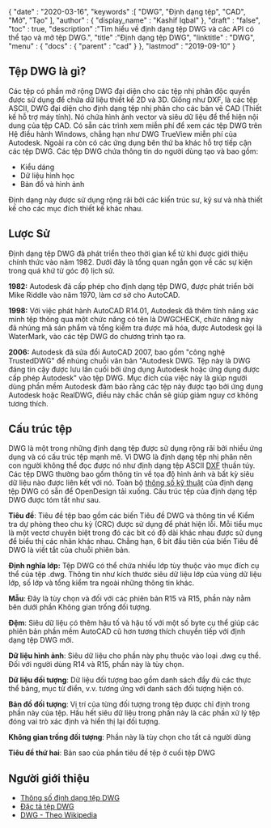 {
  "date" : "2020-03-16",
  "keywords" :[ "DWG", "Định dạng tệp", "CAD", "Mở", "Tạo" ],
  "author" : {
    "display_name" : "Kashif Iqbal"
},
  "draft" : "false",
  "toc" : true,
  "description" :"Tìm hiểu về định dạng tệp DWG và các API có thể tạo và mở tệp DWG.",
  "title" :"Định dạng tệp DWG",
  "linktitle" : "DWG",
  "menu" : {
    "docs" : {
      "parent" : "cad"
}
},
  "lastmod" : "2019-09-10"
}

## Tệp DWG là gì?

Các tệp có phần mở rộng DWG đại diện cho các tệp nhị phân độc quyền được sử dụng để chứa dữ liệu thiết kế 2D và 3D. Giống như DXF, là các tệp ASCII, DWG đại diện cho định dạng tệp nhị phân cho các bản vẽ CAD (Thiết kế hỗ trợ máy tính). Nó chứa hình ảnh vector và siêu dữ liệu để thể hiện nội dung của tệp CAD. Có sẵn các trình xem miễn phí để xem các tệp DWG trên Hệ điều hành Windows, chẳng hạn như DWG TrueView miễn phí của Autodesk. Ngoài ra còn có các ứng dụng bên thứ ba khác hỗ trợ tiếp cận các tệp DWG. Các tệp DWG chứa thông tin do người dùng tạo và bao gồm:

* Kiểu dáng
* Dữ liệu hình học
* Bản đồ và hình ảnh

Định dạng này được sử dụng rộng rãi bởi các kiến trúc sư, kỹ sư và nhà thiết kế cho các mục đích thiết kế khác nhau.

## Lược Sử ##

Định dạng tệp DWG đã phát triển theo thời gian kể từ khi được giới thiệu chính thức vào năm 1982. Dưới đây là tổng quan ngắn gọn về các sự kiện trong quá khứ từ góc độ lịch sử.

**1982:** Autodesk đã cấp phép cho định dạng tệp DWG, được phát triển bởi Mike Riddle vào năm 1970, làm cơ sở cho AutoCAD.

**1998:** Với việc phát hành AutoCAD R14.01, Autodesk đã thêm tính năng xác minh tệp thông qua một chức năng có tên là DWGCHECK, chức năng này đã nhúng mã sản phẩm và tổng kiểm tra được mã hóa, được Autodesk gọi là WaterMark, vào các tệp DWG do chương trình tạo ra.

**2006:** Autodesk đã sửa đổi AutoCAD 2007, bao gồm "công nghệ TrustedDWG" để nhúng chuỗi văn bản "Autodesk DWG. Tệp này là DWG đáng tin cậy được lưu lần cuối bởi ứng dụng Autodesk hoặc ứng dụng được cấp phép Autodesk" vào tệp DWG. Mục đích của việc này là giúp người dùng phần mềm Autodesk đảm bảo rằng các tệp này được tạo bởi ứng dụng Autodesk hoặc RealDWG, điều này chắc chắn sẽ giúp giảm nguy cơ không tương thích.

## Cấu trúc tệp ##

DWG là một trong những định dạng tệp được sử dụng rộng rãi bởi nhiều ứng dụng và có cấu trúc tệp mạnh mẽ. Vì DWG là định dạng tệp nhị phân nên con người không thể đọc được nó như định dạng tệp ASCII [DXF](/vi/cad/dxf/) thuần túy. Các tệp DWG thường bao gồm thông tin về tọa độ hình ảnh và bất kỳ siêu dữ liệu nào được liên kết với nó. Toàn bộ [thông số kỹ thuật](https://www.opendesign.com/files/guestdownloads/OpenDesign_Specification_for_.dwg_files.pdf) của định dạng tệp DWG có sẵn để OpenDesign tải xuống. Cấu trúc tệp của định dạng tệp DWG được tóm tắt như sau.

**Tiêu đề**: Tiêu đề tệp bao gồm các biến Tiêu đề DWG và thông tin về Kiểm tra dự phòng theo chu kỳ (CRC) được sử dụng để phát hiện lỗi. Mỗi tiểu mục là một vectơ chuyên biệt trong đó các bit có độ dài khác nhau được sử dụng để biểu thị các nhãn khác nhau. Chẳng hạn, 6 bit đầu tiên của biến Tiêu đề DWG là viết tắt của chuỗi phiên bản.

**Định nghĩa lớp:** Tệp DWG có thể chứa nhiều lớp tùy thuộc vào mục đích cụ thể của tệp .dwg. Thông tin như kích thước siêu dữ liệu lớp của vùng dữ liệu lớp, số lớp và tổng kiểm tra ngoài những thông tin khác.

**Mẫu**: Đây là tùy chọn và đối với các phiên bản R15 và R15, phần này nằm bên dưới phần Không gian trống đối tượng.

**Đệm**: Siêu dữ liệu có thêm hậu tố và hậu tố với một số byte cụ thể giúp các phiên bản phần mềm AutoCAD cũ hơn tương thích chuyển tiếp với định dạng tệp DWG mới.

**Dữ liệu hình ảnh**: Siêu dữ liệu cho phần này phụ thuộc vào loại .dwg cụ thể. Đối với người dùng R14 và R15, phần này là tùy chọn.

**Dữ liệu đối tượng**: Dữ liệu đối tượng bao gồm danh sách đầy đủ các thực thể bảng, mục từ điển, v.v. tương ứng với danh sách đối tượng hiện có.

**Bản đồ đối tượng**: Vị trí của từng đối tượng trong tệp được chỉ định trong phần này của tệp. Hầu hết siêu dữ liệu trong phần này là các phần xử lý tệp đóng vai trò xác định và hiển thị lại đối tượng.

**Không gian trống đối tượng**: Phần này là tùy chọn cho tất cả người dùng

**Tiêu đề thứ hai**: Bản sao của phần tiêu đề tệp ở cuối tệp DWG

## Người giới thiệu ##

* [Thông số định dạng tệp DWG](https://www.opendesign.com/files/guestdownloads/OpenDesign_Specification_for_.dwg_files.pdf)
* [Đặc tả tệp DWG](https://www.scan2cad.com/blog/dwg/file-spec/)
* [DWG - Theo Wikipedia](https://en.wikipedia.org/wiki/.dwg)

